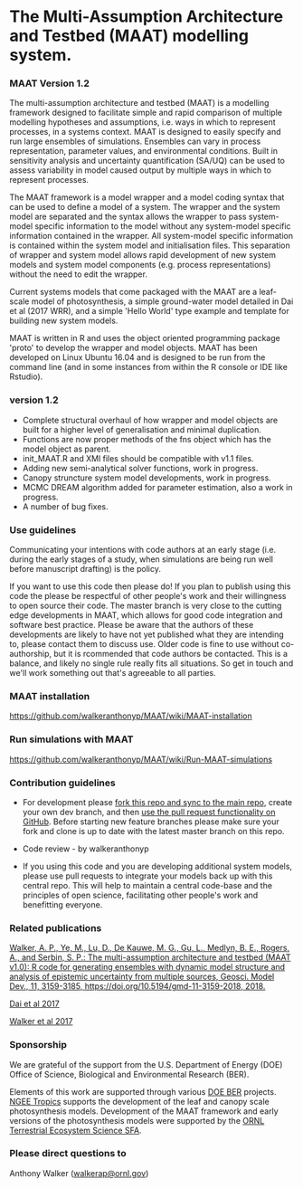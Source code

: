 # The Multi-Assumption Architecture and Testbed (MAAT) modelling system. #



### MAAT Version 1.2 ###

The multi-assumption architecture and testbed (MAAT) is a modelling framework designed to facilitate simple and rapid comparison of multiple modelling hypotheses and assumptions, i.e. ways in which to represent processes, in a systems context.
MAAT is designed to easily specify and run large ensembles of simulations.
Ensembles can vary in process representation, parameter values, and environmental conditions.
Built in sensitivity analysis and uncertainty quantification (SA/UQ) can be used to assess variability in model caused output by multiple ways in which to represent processes. 

The MAAT framework is a model wrapper and a model coding syntax that can be used to define a model of a system.
The wrapper and the system model are separated and the syntax allows the wrapper to pass system-model specific information to the model without any system-model specific information contained in the wrapper. 
All system-model specific information is contained within the system model and initialisation files. 
This separation of wrapper and system model allows rapid development of new system models and system model components (e.g. process representations) without the need to edit the wrapper.

Current systems models that come packaged with the MAAT are a leaf-scale model of photosynthesis, a simple ground-water model detailed in Dai et al (2017 WRR), and a simple 'Hello World' type example and template for building new system models. 

MAAT is written in R and uses the object oriented programming package 'proto' to develop the wrapper and model objects. 
MAAT has been developed on Linux Ubuntu 16.04 and is designed to be run from the command line (and in some instances from within the R console or IDE like Rstudio).

### version 1.2 ###

* Complete structural overhaul of how wrapper and model objects are built for a higher level of generalisation and minimal duplication.
* Functions are now proper methods of the fns object which has the model object as parent.
* init_MAAT.R and XMl files should be compatible with v1.1 files.
* Adding new semi-analytical solver functions, work in progress.
* Canopy struncture system model developments, work in progress.
* MCMC DREAM algorithm added for parameter estimation, also a work in progress.
* A number of bug fixes.


### Use guidelines ### 

Communicating your intentions with code authors at an early stage (i.e. during the early stages of a study, when simulations are being run well before manuscript drafting) is the policy.

If you want to use this code then please do! 
If you plan to publish using this code the please be respectful of other people's work and their willingness to open source their code. 
The master branch is very close to the cutting edge developments in MAAT, which allows for good code integration and software best practice. 
Please be aware that the authors of these developments are likely to have not yet published what they are intending to, please contact them to discuss use. 
Older code is fine to use without co-authorship, but it is rcommended that code authors be contacted. 
This is a balance, and likely no single rule really fits all situations. 
So get in touch and we'll work something out that's agreeable to all parties.

### MAAT installation ###

https://github.com/walkeranthonyp/MAAT/wiki/MAAT-installation

### Run simulations with MAAT ###

https://github.com/walkeranthonyp/MAAT/wiki/Run-MAAT-simulations

### Contribution guidelines ###

* For development please [fork this repo and sync to the main repo](https://help.github.com/articles/fork-a-repo/), create your own dev branch, and then [use the pull request functionality on GitHub](https://help.github.com/articles/creating-a-pull-request/).
Before starting new feature branches please make sure your fork and clone is up to date with the latest master branch on this repo.
 
* Code review - by walkeranthonyp 

* If you using this code and you are developing additional system models, please use pull requests to integrate your models back up with this central repo.
This will help to maintain a central code-base and the principles of open science, facilitating other people's work and benefitting everyone.  


### Related publications ###

[Walker, A. P., Ye, M., Lu, D., De Kauwe, M. G., Gu, L., Medlyn, B. E., Rogers, A., and Serbin, S. P.: The multi-assumption architecture and testbed (MAAT v1.0): R code for generating ensembles with dynamic model structure and analysis of epistemic uncertainty from multiple sources, Geosci. Model Dev., 11, 3159-3185, https://doi.org/10.5194/gmd-11-3159-2018, 2018.](https://www.geosci-model-dev.net/11/3159/2018/)

[Dai et al 2017](https://agupubs.onlinelibrary.wiley.com/doi/10.1002/2016WR019715)

[Walker et al 2017](https://agupubs.onlinelibrary.wiley.com/doi/abs/10.1002/2016JG003711)


### Sponsorship ###

We are grateful of the support from the U.S. Department of Energy (DOE) Office of Science, Biological and Environmental Research (BER). 

Elements of this work are supported through various [DOE BER](https://www.energy.gov/science/ber/biological-and-environmental-research) projects.
[NGEE Tropics](https://ngee-tropics.lbl.gov/) supports the development of the leaf and canopy scale photosynthesis models. 
Development of the MAAT framework and early versions of the photosynthesis models were supported by the [ORNL Terrestrial Ecosystem Science SFA](https://tes-sfa.ornl.gov/).    



### Please direct questions to ###

Anthony Walker (walkerap@ornl.gov)



<!-- END -->
